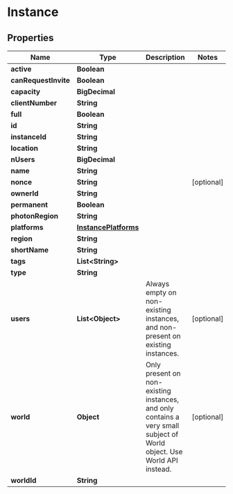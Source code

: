 

# Instance


## Properties

Name | Type | Description | Notes
------------ | ------------- | ------------- | -------------
**active** | **Boolean** |  | 
**canRequestInvite** | **Boolean** |  | 
**capacity** | **BigDecimal** |  | 
**clientNumber** | **String** |  | 
**full** | **Boolean** |  | 
**id** | **String** |  | 
**instanceId** | **String** |  | 
**location** | **String** |  | 
**nUsers** | **BigDecimal** |  | 
**name** | **String** |  | 
**nonce** | **String** |  |  [optional]
**ownerId** | **String** |  | 
**permanent** | **Boolean** |  | 
**photonRegion** | **String** |  | 
**platforms** | [**InstancePlatforms**](InstancePlatforms.md) |  | 
**region** | **String** |  | 
**shortName** | **String** |  | 
**tags** | **List&lt;String&gt;** |  | 
**type** | **String** |  | 
**users** | **List&lt;Object&gt;** | Always empty on non-existing instances, and non-present on existing instances. |  [optional]
**world** | **Object** | Only present on non-existing instances, and only contains a very small subject of World object. Use World API instead. |  [optional]
**worldId** | **String** |  | 



